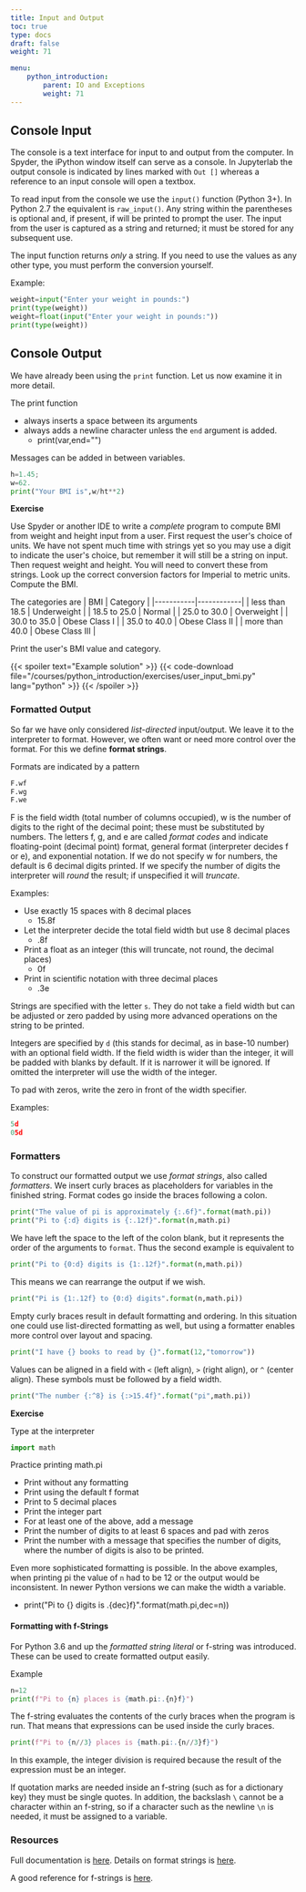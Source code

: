 ```yaml
---
title: Input and Output
toc: true
type: docs
draft: false
weight: 71

menu:
    python_introduction:
        parent: IO and Exceptions
        weight: 71
---
```


## Console Input

The console is a text interface for input to and output from the computer.  In Spyder, the iPython window itself can serve as a console.  In Jupyterlab the output console is indicated by lines marked with `Out []` whereas a reference to an input console will open a textbox. 

To read input from the console we use the `input()` function (Python 3+).  In Python 2.7 the equivalent is `raw_input()`.  Any string within the parentheses is optional and, if present, if will be printed to prompt the user.  The input from the user is captured as a string and returned; it must be stored for any subsequent use.

The input function returns _only_ a string.  If you need to use the values as any other type, you must perform the conversion yourself.

Example:

```python
weight=input("Enter your weight in pounds:")
print(type(weight))
weight=float(input("Enter your weight in pounds:"))
print(type(weight))
```

## Console Output

We have already been using the `print` function.  Let us now examine it in more detail.

The print function

* always inserts a space between its arguments
* always adds a newline character unless the `end` argument is added.
  * print(var,end="")

Messages can be added in between variables.

```python
h=1.45;
w=62.
print("Your BMI is",w/ht**2)
```

**Exercise**

Use Spyder or another IDE to write a <em>complete</em> program to compute BMI from weight and height input from a user.  First request the user's choice of units.  We have not spent much time with strings yet so you may use a digit to indicate the user's choice, but remember it will still be a string on input. Then request weight and height.  You will need to convert these from strings. Look up the correct conversion factors for Imperial to metric units. Compute the BMI. 

The categories are 
|   BMI     |   Category |
|-----------|------------|
| less than 18.5    |  Underweight |
| 18.5 to 25.0      |  Normal      |
| 25.0 to 30.0      |  Overweight  |
| 30.0 to 35.0      |  Obese Class I |
| 35.0 to 40.0      |  Obese Class II |
| more than 40.0      |  Obese Class III | 

Print the user's BMI value and category.

{{< spoiler text="Example solution" >}}
{{< code-download file="/courses/python_introduction/exercises/user_input_bmi.py" lang="python" >}}
{{< /spoiler >}}

### Formatted Output

So far we have only considered _list-directed_ input/output.  We leave it to the interpreter to format.  However, we often want or need more control over the format.  For this we define __format strings__.

Formats are indicated by a pattern

```python
F.wf
F.wg
F.we
```

F is the field width (total number of columns occupied), w is the number of digits to the right of the decimal point; these must be substituted by numbers. The letters f, g, and e are called _format codes_ and indicate floating-point (decimal point) format, general format (interpreter decides f or e), and exponential notation.  If we do not specify w for numbers, the default is 6 decimal digits printed.  If we specify the number of digits the interpreter will _round_ the result; if unspecified it will _truncate_.

Examples:

* Use exactly 15 spaces with 8 decimal places 
  * 15.8f
* Let the interpreter decide the total field width but use 8 decimal places 
  * .8f
* Print a float as an integer (this will truncate, not round, the decimal places)
  * 0f
* Print in scientific notation with three decimal places
  * .3e

Strings are specified with the letter `s`. They do not take a field width but can be adjusted or zero padded by using more advanced operations on the string to be printed.

Integers are specified by `d` (this stands for decimal, as in base-10 number) with an optional field width.  If the field width is wider than the integer, it will be padded with blanks by default.  If it is narrower it will be ignored.  If omitted the interpreter will use the width of the integer.  

To pad with zeros, write the zero in front of the width specifier.

Examples:

```python
5d
05d
```

### Formatters

To construct our formatted output we use _format strings_, also called _formatters_.  We insert curly braces as placeholders for variables in the finished string.  Format codes go inside the braces following a colon.
```python
print("The value of pi is approximately {:.6f}".format(math.pi))
print("Pi to {:d} digits is {:.12f}".format(n,math.pi)
```

We have left the space to the left of the colon blank, but it represents the order of the arguments to `format`.  Thus the second example is equivalent to
```python
print("Pi to {0:d} digits is {1:.12f}".format(n,math.pi))
```

This means we can rearrange the output if we wish.
```python
print("Pi is {1:.12f} to {0:d} digits".format(n,math.pi))
```

Empty curly braces result in default formatting and ordering.  In this situation one could use list-directed formatting as well, but using a formatter enables more control over layout and spacing.
```python
print("I have {} books to read by {}".format(12,"tomorrow"))
```

Values can be aligned in a field with `<` (left align), `>` (right align), or `^` (center align). These symbols must be followed by a field width.
```python
print("The number {:^8} is {:>15.4f}".format("pi",math.pi))
```

**Exercise**

Type at the interpreter 

```python
import math
```

Practice printing math.pi
- Print without any formatting
- Print using the default f format
- Print to 5 decimal places 
- Print the integer part 
- For at least one of the above, add a message
- Print the number of digits to at least 6 spaces and pad with zeros
- Print the number with a message that specifies the number of digits, where the number of digits is also to be printed.

Even more sophisticated formatting is possible.  In the above examples, when printing pi the value of `n` had to be 12 or the output would be inconsistent.  In newer Python versions we can make the width a variable.

* print("Pi to {} digits is .{dec}f}".format(math.pi,dec=n))

#### Formatting with f-Strings

For Python 3.6 and up the _formatted string literal_ or f-string was introduced.  These can be used to create formatted output easily.

Example

```python
n=12
print(f"Pi to {n} places is {math.pi:.{n}f}")
```

The f-string evaluates the contents of the curly braces when the program is run.  That means that expressions can be used inside the curly braces.

```python
print(f"Pi to {n//3} places is {math.pi:.{n//3}f}")
```

In this example, the integer division is required because the result of the expression must be an integer.

If quotation marks are needed inside an f-string (such as for a dictionary key) they must be single quotes.  In addition, the backslash `\` cannot be a character within an f-string, so if a character such as the newline `\n` is needed, it must be assigned to a variable.

### Resources

Full documentation is [here](https://docs.python.org/3/tutorial/inputoutput.html).  Details on format strings is [here](https://docs.python.org/3/library/string.html).

A good reference for f-strings is [here](https://zetcode.com/python/fstring/).
